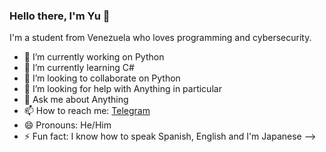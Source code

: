 ### Hello there, I'm Yu 👋

I'm a student from Venezuela who loves programming and cybersecurity.

- 🔭 I’m currently working on Python
- 🌱 I’m currently learning C#
- 👯 I’m looking to collaborate on Python
- 🤔 I’m looking for help with Anything in particular
- 💬 Ask me about Anything
- 📫 How to reach me: [Telegram](t.me/Yu_Ishigami7)
- 😄 Pronouns: He/Him
- ⚡ Fun fact: I know how to speak Spanish, English and  I'm Japanese
-->
